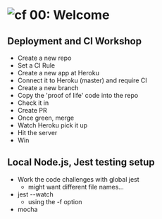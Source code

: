 ![cf](http://i.imgur.com/7v5ASc8.png) 00: Welcome
=================================================

## Deployment and CI Workshop
 - Create a new repo
 - Set a CI Rule
 - Create a new app at Heroku
 - Connect it to Heroku (master) and require CI
 - Create a new branch
 - Copy the 'proof of life' code into the repo
 - Check it in
 - Create PR
 - Once green, merge
 - Watch Heroku pick it up
 - Hit the server
 - Win

## Local Node.js, Jest testing setup
 - Work the code challenges with global jest
    - might want different file names...
 - jest --watch
   - using the -f option
 - mocha



